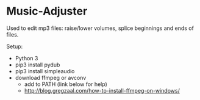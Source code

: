# Music-Adjuster

Used to edit mp3 files: raise/lower volumes, splice beginnings and ends of files. 

Setup:

* Python 3
* pip3 install pydub
* pip3 install simpleaudio
* download ffmpeg or avconv
  * add to PATH (link below for help)
  * http://blog.gregzaal.com/how-to-install-ffmpeg-on-windows/
